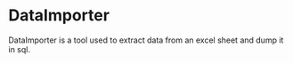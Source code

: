 DataImporter
============

DataImporter is a tool used to extract data from an excel sheet and dump it in sql.
